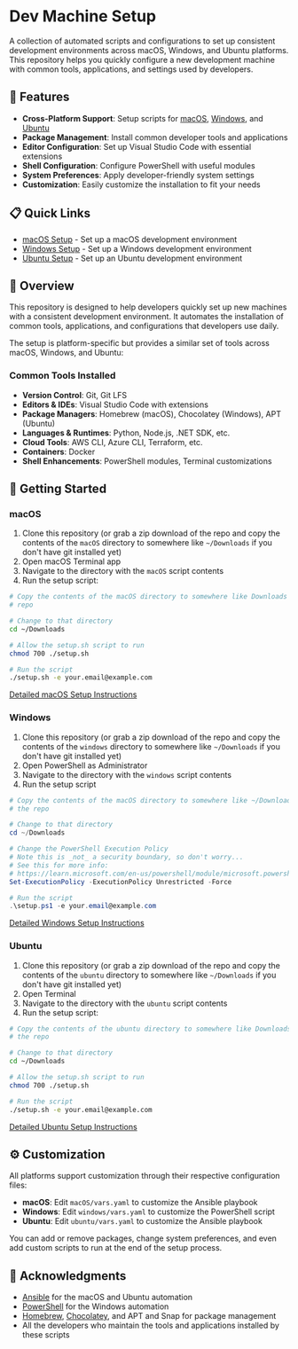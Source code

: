 # Dev Machine Setup

A collection of automated scripts and configurations to set up consistent development environments across macOS,
Windows, and Ubuntu platforms.
This repository helps you quickly configure a new development machine with common tools, applications, and settings used
by developers.

## 🚀 Features

- **Cross-Platform Support**: Setup scripts for [macOS](./macOS/README.md), [Windows](./windows/README.md), and [Ubuntu](./ubuntu/README.md)
- **Package Management**: Install common developer tools and applications
- **Editor Configuration**: Set up Visual Studio Code with essential extensions
- **Shell Configuration**: Configure PowerShell with useful modules
- **System Preferences**: Apply developer-friendly system settings
- **Customization**: Easily customize the installation to fit your needs

## 📋 Quick Links

- [macOS Setup](./macOS/README.md) - Set up a macOS development environment
- [Windows Setup](./windows/README.md) - Set up a Windows development environment
- [Ubuntu Setup](./ubuntu/README.md) - Set up an Ubuntu development environment

## 🔧 Overview

This repository is designed to help developers quickly set up new machines with a consistent development environment.
It automates the installation of common tools, applications, and configurations that developers use daily.

The setup is platform-specific but provides a similar set of tools across macOS, Windows, and Ubuntu:

### Common Tools Installed

- **Version Control**: Git, Git LFS
- **Editors & IDEs**: Visual Studio Code with extensions
- **Package Managers**: Homebrew (macOS), Chocolatey (Windows), APT (Ubuntu)
- **Languages & Runtimes**: Python, Node.js, .NET SDK, etc.
- **Cloud Tools**: AWS CLI, Azure CLI, Terraform, etc.
- **Containers**: Docker
- **Shell Enhancements**: PowerShell modules, Terminal customizations

## 🚀 Getting Started

### macOS

1. Clone this repository
   (or grab a zip download of the repo and copy the contents of the `macOS` directory to somewhere like `~/Downloads` if
   you don't have git installed yet)
2. Open macOS Terminal app
3. Navigate to the directory with the `macOS` script contents
4. Run the setup script:

```bash
# Copy the contents of the macOS directory to somewhere like Downloads if you don't have git installed yet to clone the
# repo

# Change to that directory
cd ~/Downloads

# Allow the setup.sh script to run
chmod 700 ./setup.sh

# Run the script
./setup.sh -e your.email@example.com
```

[Detailed macOS Setup Instructions](./macOS/README.md)

### Windows

1. Clone this repository
   (or grab a zip download of the repo and copy the contents of the `windows` directory to somewhere like `~/Downloads`
   if you don't have git installed yet)
2. Open PowerShell as Administrator
3. Navigate to the directory with the `windows` script contents
4. Run the setup script

```powershell
# Copy the contents of the macOS directory to somewhere like ~/Downloads if you don't have git installed yet to clone
# the repo

# Change to that directory
cd ~/Downloads

# Change the PowerShell Execution Policy
# Note this is _not_ a security boundary, so don't worry...
# See this for more info:
# https://learn.microsoft.com/en-us/powershell/module/microsoft.powershell.core/about/about_execution_policies
Set-ExecutionPolicy -ExecutionPolicy Unrestricted -Force

# Run the script
.\setup.ps1 -e your.email@example.com
```

[Detailed Windows Setup Instructions](./windows/README.md)

### Ubuntu

1. Clone this repository
   (or grab a zip download of the repo and copy the contents of the `ubuntu` directory to somewhere like `~/Downloads` if
   you don't have git installed yet)
2. Open Terminal
3. Navigate to the directory with the `ubuntu` script contents
4. Run the setup script:

```bash
# Copy the contents of the ubuntu directory to somewhere like Downloads if you don't have git installed yet to clone
# the repo

# Change to that directory
cd ~/Downloads

# Allow the setup.sh script to run
chmod 700 ./setup.sh

# Run the script
./setup.sh -e your.email@example.com
```

[Detailed Ubuntu Setup Instructions](./ubuntu/README.md)

## ⚙️ Customization

All platforms support customization through their respective configuration files:

- **macOS**: Edit `macOS/vars.yaml` to customize the Ansible playbook
- **Windows**: Edit `windows/vars.yaml` to customize the PowerShell script
- **Ubuntu**: Edit `ubuntu/vars.yaml` to customize the Ansible playbook

You can add or remove packages, change system preferences, and even add custom scripts to run at the end of the setup
process.

## 🙏 Acknowledgments

- [Ansible](https://www.ansible.com/) for the macOS and Ubuntu automation
- [PowerShell](https://github.com/PowerShell/PowerShell) for the Windows automation
- [Homebrew](https://brew.sh/), [Chocolatey](https://chocolatey.org/), and APT and Snap for package management
- All the developers who maintain the tools and applications installed by these scripts
